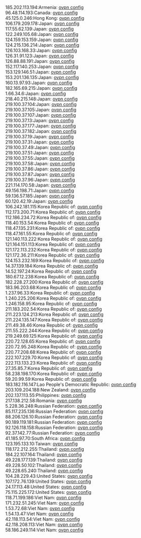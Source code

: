 185.202.113.194:Armenia: [ovpn config](vpn/185_202_113_194.ovpn)  
96.48.114.193:Canada: [ovpn config](vpn/96_48_114_193.ovpn)  
45.125.0.246:Hong Kong: [ovpn config](vpn/45_125_0_246.ovpn)  
106.179.209.178:Japan: [ovpn config](vpn/106_179_209_178.ovpn)  
117.55.62.139:Japan: [ovpn config](vpn/117_55_62_139.ovpn)  
122.249.105.68:Japan: [ovpn config](vpn/122_249_105_68.ovpn)  
124.159.153.159:Japan: [ovpn config](vpn/124_159_153_159.ovpn)  
124.215.136.214:Japan: [ovpn config](vpn/124_215_136_214.ovpn)  
126.103.168.33:Japan: [ovpn config](vpn/126_103_168_33.ovpn)  
126.31.91.123:Japan: [ovpn config](vpn/126_31_91_123.ovpn)  
126.88.88.191:Japan: [ovpn config](vpn/126_88_88_191.ovpn)  
152.117.140.253:Japan: [ovpn config](vpn/152_117_140_253.ovpn)  
153.129.146.51:Japan: [ovpn config](vpn/153_129_146_51.ovpn)  
153.201.136.135:Japan: [ovpn config](vpn/153_201_136_135.ovpn)  
160.13.97.93:Japan: [ovpn config](vpn/160_13_97_93.ovpn)  
182.165.69.215:Japan: [ovpn config](vpn/182_165_69_215.ovpn)  
1.66.34.6:Japan: [ovpn config](vpn/1_66_34_6.ovpn)  
218.40.215.148:Japan: [ovpn config](vpn/218_40_215_148.ovpn)  
219.100.37.104:Japan: [ovpn config](vpn/219_100_37_104.ovpn)  
219.100.37.105:Japan: [ovpn config](vpn/219_100_37_105.ovpn)  
219.100.37.107:Japan: [ovpn config](vpn/219_100_37_107.ovpn)  
219.100.37.13:Japan: [ovpn config](vpn/219_100_37_13.ovpn)  
219.100.37.177:Japan: [ovpn config](vpn/219_100_37_177.ovpn)  
219.100.37.182:Japan: [ovpn config](vpn/219_100_37_182.ovpn)  
219.100.37.19:Japan: [ovpn config](vpn/219_100_37_19.ovpn)  
219.100.37.31:Japan: [ovpn config](vpn/219_100_37_31.ovpn)  
219.100.37.49:Japan: [ovpn config](vpn/219_100_37_49.ovpn)  
219.100.37.51:Japan: [ovpn config](vpn/219_100_37_51.ovpn)  
219.100.37.55:Japan: [ovpn config](vpn/219_100_37_55.ovpn)  
219.100.37.58:Japan: [ovpn config](vpn/219_100_37_58.ovpn)  
219.100.37.86:Japan: [ovpn config](vpn/219_100_37_86.ovpn)  
219.100.37.87:Japan: [ovpn config](vpn/219_100_37_87.ovpn)  
219.100.37.96:Japan: [ovpn config](vpn/219_100_37_96.ovpn)  
221.114.170.58:Japan: [ovpn config](vpn/221_114_170_58.ovpn)  
49.156.198.71:Japan: [ovpn config](vpn/49_156_198_71.ovpn)  
59.136.57.185:Japan: [ovpn config](vpn/59_136_57_185.ovpn)  
60.120.42.19:Japan: [ovpn config](vpn/60_120_42_19.ovpn)  
106.242.181.115:Korea Republic of: [ovpn config](vpn/106_242_181_115.ovpn)  
112.173.200.71:Korea Republic of: [ovpn config](vpn/112_173_200_71.ovpn)  
112.186.234.72:Korea Republic of: [ovpn config](vpn/112_186_234_72.ovpn)  
118.40.153.54:Korea Republic of: [ovpn config](vpn/118_40_153_54.ovpn)  
118.47.135.231:Korea Republic of: [ovpn config](vpn/118_47_135_231.ovpn)  
118.47.161.55:Korea Republic of: [ovpn config](vpn/118_47_161_55.ovpn)  
121.140.113.222:Korea Republic of: [ovpn config](vpn/121_140_113_222.ovpn)  
121.164.151.113:Korea Republic of: [ovpn config](vpn/121_164_151_113.ovpn)  
121.172.113.232:Korea Republic of: [ovpn config](vpn/121_172_113_232.ovpn)  
121.172.36.211:Korea Republic of: [ovpn config](vpn/121_172_36_211.ovpn)  
124.153.232.169:Korea Republic of: [ovpn config](vpn/124_153_232_169.ovpn)  
14.37.139.184:Korea Republic of: [ovpn config](vpn/14_37_139_184.ovpn)  
14.52.197.24:Korea Republic of: [ovpn config](vpn/14_52_197_24.ovpn)  
180.67.12.238:Korea Republic of: [ovpn config](vpn/180_67_12_238.ovpn)  
182.228.27.200:Korea Republic of: [ovpn config](vpn/182_228_27_200.ovpn)  
183.96.203.68:Korea Republic of: [ovpn config](vpn/183_96_203_68.ovpn)  
1.237.96.33:Korea Republic of: [ovpn config](vpn/1_237_96_33.ovpn)  
1.240.225.206:Korea Republic of: [ovpn config](vpn/1_240_225_206.ovpn)  
1.246.158.95:Korea Republic of: [ovpn config](vpn/1_246_158_95.ovpn)  
211.183.202.54:Korea Republic of: [ovpn config](vpn/211_183_202_54.ovpn)  
211.223.124.213:Korea Republic of: [ovpn config](vpn/211_223_124_213.ovpn)  
211.224.135.147:Korea Republic of: [ovpn config](vpn/211_224_135_147.ovpn)  
211.49.38.46:Korea Republic of: [ovpn config](vpn/211_49_38_46.ovpn)  
211.55.222.244:Korea Republic of: [ovpn config](vpn/211_55_222_244.ovpn)  
219.249.69.125:Korea Republic of: [ovpn config](vpn/219_249_69_125.ovpn)  
220.72.128.65:Korea Republic of: [ovpn config](vpn/220_72_128_65.ovpn)  
220.72.95.248:Korea Republic of: [ovpn config](vpn/220_72_95_248.ovpn)  
220.77.208.68:Korea Republic of: [ovpn config](vpn/220_77_208_68.ovpn)  
222.107.229.70:Korea Republic of: [ovpn config](vpn/222_107_229_70.ovpn)  
222.113.133.23:Korea Republic of: [ovpn config](vpn/222_113_133_23.ovpn)  
27.35.85.7:Korea Republic of: [ovpn config](vpn/27_35_85_7.ovpn)  
58.238.198.170:Korea Republic of: [ovpn config](vpn/58_238_198_170.ovpn)  
59.20.99.59:Korea Republic of: [ovpn config](vpn/59_20_99_59.ovpn)  
183.182.116.147:Lao People's Democratic Republic: [ovpn config](vpn/183_182_116_147.ovpn)  
203.109.204.188:New Zealand: [ovpn config](vpn/203_109_204_188.ovpn)  
202.137.113.55:Philippines: [ovpn config](vpn/202_137_113_55.ovpn)  
217.138.212.58:Romania: [ovpn config](vpn/217_138_212_58.ovpn)  
5.228.36.248:Russian Federation: [ovpn config](vpn/5_228_36_248.ovpn)  
85.117.235.136:Russian Federation: [ovpn config](vpn/85_117_235_136.ovpn)  
88.206.126.10:Russian Federation: [ovpn config](vpn/88_206_126_10.ovpn)  
90.189.119.181:Russian Federation: [ovpn config](vpn/90_189_119_181.ovpn)  
92.126.118.158:Russian Federation: [ovpn config](vpn/92_126_118_158.ovpn)  
92.37.142.77:Russian Federation: [ovpn config](vpn/92_37_142_77.ovpn)  
41.185.97.70:South Africa: [ovpn config](vpn/41_185_97_70.ovpn)  
123.195.133.10:Taiwan: [ovpn config](vpn/123_195_133_10.ovpn)  
118.172.212.255:Thailand: [ovpn config](vpn/118_172_212_255.ovpn)  
184.22.107.164:Thailand: [ovpn config](vpn/184_22_107_164.ovpn)  
49.228.177.139:Thailand: [ovpn config](vpn/49_228_177_139.ovpn)  
49.228.50.102:Thailand: [ovpn config](vpn/49_228_50_102.ovpn)  
49.228.65.240:Thailand: [ovpn config](vpn/49_228_65_240.ovpn)  
104.28.229.43:United States: [ovpn config](vpn/104_28_229_43.ovpn)  
107.172.76.139:United States: [ovpn config](vpn/107_172_76_139.ovpn)  
24.17.113.48:United States: [ovpn config](vpn/24_17_113_48.ovpn)  
75.115.225.172:United States: [ovpn config](vpn/75_115_225_172.ovpn)  
118.71.199.186:Viet Nam: [ovpn config](vpn/118_71_199_186.ovpn)  
171.232.51.245:Viet Nam: [ovpn config](vpn/171_232_51_245.ovpn)  
1.53.72.68:Viet Nam: [ovpn config](vpn/1_53_72_68.ovpn)  
1.54.13.47:Viet Nam: [ovpn config](vpn/1_54_13_47.ovpn)  
42.118.113.54:Viet Nam: [ovpn config](vpn/42_118_113_54.ovpn)  
42.118.208.113:Viet Nam: [ovpn config](vpn/42_118_208_113.ovpn)  
58.186.249.114:Viet Nam: [ovpn config](vpn/58_186_249_114.ovpn)  
